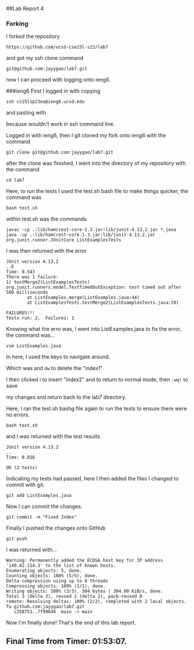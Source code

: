 ##Lab Report 4
### Forking
I forked the repository 

```https://github.com/ucsd-cse15l-s23/lab7```

and got my ssh clone command

```git@github.com:jayygao/lab7.git```

now I can proceed with logging onto ieng6.

###ieng6
First I logged in with copying 

```ssh cs15lsp23ea@ieng6.ucsd.edu``` <enter>

and pasting with 

<Ctrl> <Shift> <V> <enter>

because <Ctrl> <V> wouldn't work in ssh command line.

Logged in with ieng6, then I git cloned my fork onto ieng6 with the command

```git clone git@github.com:jayygao/lab7.git``` <enter>

after the clone was finished, I went into the directory of my repository with the command 

```cd lab7``` <enter> 

Here, to run the tests I used the test.sh bash file to make things quicker, the command was

```bash test.sh``` <enter>

within test.sh was the commands 

```
javac -cp .:lib/hamcrest-core-1.3.jar:lib/junit-4.13.2.jar *.java
java -cp .:lib/hamcrest-core-1.3.jar:lib/junit-4.13.2.jar org.junit.runner.JUnitCore ListExamplesTests  
```

I was then returned with the error 

```
JUnit version 4.13.2
..E
Time: 0.543
There was 1 failure:
1) testMerge2(ListExamplesTests)
org.junit.runners.model.TestTimedOutException: test timed out after 500 milliseconds
        at ListExamples.merge(ListExamples.java:44)
        at ListExamplesTests.testMerge2(ListExamplesTests.java:19)

FAILURES!!!
Tests run: 2,  Failures: 1
```

Knowing what the erro was, I went into ListExamples.java to fix the error, the command was...

```vim ListExamples.java``` <enter>

In here, I used the keys <h> <j> <k> <l> to navigate around.

Which was <left> <left> <left> <left> <left> <left> and ```dw``` <enter> to delete the "index1"

I then clicked i to insert "index2" and <esc> to return to normal mode, then ```:wq!``` <enter> to save 

my changes and return back to the lab7 directory.

Here, I ran the test.sh bashg file again to run the tests to ensure there were no errors.

```bash test.sh``` <enter>

and I was returned with the test results

```
JUnit version 4.13.2
..
Time: 0.016

OK (2 tests)
```

Indicating my tests had passed, here I then added the files I changed to commit with git.

```git add ListExamples.java``` <enter>

Now I can commit the changes.

```git commit -m "Fixed Index"``` <enter>

Finally I pushed the changes onto GitHub

```git push``` <enter>

I was returned with...

```
Warning: Permanently added the ECDSA host key for IP address '140.82.114.3' to the list of known hosts.    
Enumerating objects: 5, done.
Counting objects: 100% (5/5), done.
Delta compression using up to 8 threads
Compressing objects: 100% (1/1), done.
Writing objects: 100% (3/3), 304 bytes | 304.00 KiB/s, done.
Total 3 (delta 2), reused 2 (delta 2), pack-reused 0
remote: Resolving deltas: 100% (2/2), completed with 2 local objects.
To github.com:jayygao/lab7.git
   c258751..7f996d4  main -> main
```

Now I'm finally done! That's the end of this lab report.

## Final Time from Timer: 01:53:07.
